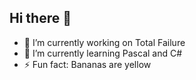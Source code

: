 ## Hi there 👋
- 🔭 I’m currently working on Total Failure
- 🌱 I’m currently learning Pascal and C#
- ⚡ Fun fact: Bananas are yellow
<!--
**Kekzuke/Kekzuke** is a ✨ _special_ ✨ repository because its `README.md` (this file) appears on your GitHub profile.

Here are some ideas to get you started:

- 🔭 I’m currently working on ...
- 🌱 I’m currently learning ...
- 👯 I’m looking to collaborate on ...
- 🤔 I’m looking for help with ...
- 💬 Ask me about ...
- 📫 How to reach me: ...
- 😄 Pronouns: ...
- ⚡ Fun fact: ...
-->
